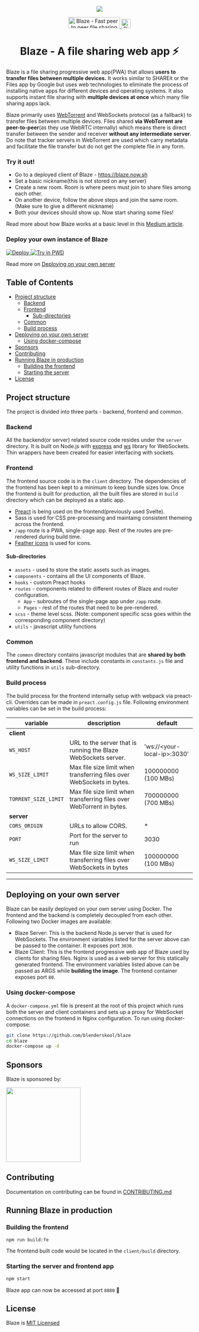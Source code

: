 <div align="center">
  <p align="center">
    <a href="https://blaze.now.sh">
      <img src="https://github.com/blenderskool/blaze/raw/next/client/src/assets/images/apple-touch-icon-152x152.png">
    </a>
  </p>

  <p align="center">
    <a href="https://www.producthunt.com/posts/blaze-2?utm_source=badge-top-post-badge&utm_medium=badge&utm_souce=badge-blaze-2" target="_blank">
      <img src="https://api.producthunt.com/widgets/embed-image/v1/top-post-badge.svg?post_id=174403&theme=dark&period=daily" alt="Blaze - Fast peer to peer file sharing web app ⚡ | Product Hunt Embed" width="139px" height="30px" />
    </a>
    <a href="https://www.digitalocean.com" target="_blank">
      <img src="https://opensource.nyc3.cdn.digitaloceanspaces.com/attribution/assets/PoweredByDO/DO_Powered_by_Badge_blue.svg" alt="Digital Ocean" height="25px" />
    </a>
  </p>

  <h1>Blaze - A file sharing web app ⚡</h1>
</div>

Blaze is a file sharing progressive web app(PWA) that allows **users to transfer files between multiple devices.**
It works similar to SHAREit or the Files app by Google but uses web technologies to eliminate the process of installing
native apps for different devices and operating systems. It also supports instant file sharing with **multiple devices at once** which many file sharing apps lack.

Blaze primarily uses [WebTorrent](https://webtorrent.io) and WebSockets protocol (as a fallback) to transfer files between multiple devices. Files shared **via WebTorrent are peer-to-peer**(as they use WebRTC internally) which means there is direct transfer between the sender and receiver **without any intermediate server**. Do note that tracker servers in WebTorrent are used which carry metadata and facilitate the file transfer but do not get the complete file in any form.

### Try it out!
- Go to a deployed client of Blaze - https://blaze.now.sh
- Set a basic nickname(this is not stored on any server)
- Create a new room. Room is where peers must join to share files among each other.
- On another device, follow the above steps and join the same room. (Make sure to give a different nickname)
- Both your devices should show up. Now start sharing some files!
 
Read more about how Blaze works at a basic level in this [Medium article](https://medium.com/@AkashHamirwasia/new-ways-of-sharing-files-across-devices-over-the-web-using-webrtc-2554abaeb2e6).

### Deploy your own instance of Blaze
<p>
  <a href="https://heroku.com/deploy?template=https://github.com/blenderskool/blaze/tree/master">
    <img src="https://www.herokucdn.com/deploy/button.svg" alt="Deploy">
  </a>
  <a href="http://play-with-docker.com?stack=https://raw.githubusercontent.com/blenderskool/blaze/master/docker-compose.yml">
    <img src="https://cdn.rawgit.com/play-with-docker/stacks/cff22438/assets/images/button.png" alt="Try in PWD">
  </a>
</p>

Read more on [Deploying on your own server](#deploying-on-your-own-server)

## Table of Contents
- [Project structure](#project-structure)
  - [Backend](#backend)
  - [Frontend](#frontend)
    - [Sub-directories](#sub-directories)
  - [Common](#common)
  - [Build process](#build-process)
- [Deploying on your own server](#deploying-on-your-own-server)
  - [Using docker-compose](#using-docker-compose)
- [Sponsors](#sponsors)
- [Contributing](#contributing)
- [Running Blaze in production](#running-blaze-in-production)
  - [Building the frontend](#building-the-frontend)
  - [Starting the server](#starting-the-server)
- [License](#license)


## Project structure
The project is divided into three parts - backend, frontend and common.

### Backend
All the backend(or server) related source code resides under the `server` directory. It is built on Node.js with [express](http://expressjs.com/) and [ws](https://www.npmjs.com/package/ws) library for WebSockets. Thin wrappers have been created for easier interfacing with sockets.

### Frontend
The frontend source code is in the `client` directory. The dependencies of the frontend has been kept to a minimum to keep bundle sizes low. Once the frontend is built for production, all the built files are stored in `build` directory which can be deployed as a static app.

- [Preact](https://preactjs.com/) is being used on the frontend(previously used Svelte).
- Sass is used for CSS pre-processing and maintaing consistent themeing across the frontend.
- `/app` route is a PWA, single-page app. Rest of the routes are pre-rendered during build time.
- [Feather icons](https://feathericons.com/) is used for icons.

#### Sub-directories
- `assets` - used to store the static assets such as images.
- `components` - contains all the UI components of Blaze.
- `hooks` - custom Preact hooks
- `routes` - components related to different routes of Blaze and router configuration.
  - `App` - subroutes of the single-page app under `/app` route.
  - `Pages` - rest of the routes that need to be pre-rendered.
- `scss` - theme level scss. (Note: component specific scss goes within the corresponding component directory)
- `utils` - javascript utility functions

### Common
The `common` directory contains javascript modules that are **shared by both frontend and backend**. These include constants in `constants.js` file and utility functions in `utils` sub-directory.

### Build process
The build process for the frontend internally setup with webpack via preact-cli. Overrides can be made in `preact.config.js` file. Following environment variables can be set in the build process:

| variable             | description                                                           | default                       |
|----------------------|-----------------------------------------------------------------------|-------------------------------|
| **client**           |                                                                       |                               |
| `WS_HOST`            | URL to the server that is running the Blaze WebSockets server.        | 'ws://\<your-local-ip\>:3030' |
| `WS_SIZE_LIMIT`      | Max file size limit when transferring files over WebSockets in bytes. | 100000000 (100 MBs)           |
| `TORRENT_SIZE_LIMIT` | Max file size limit when transferring files over WebTorrent in bytes. | 700000000 (700 MBs)           |
| **server**           |                                                                       |                               |
| `CORS_ORIGIN`        | URLs to allow CORS.                                                   | *                             |
| `PORT`               | Port for the server to run                                            | 3030                          |
| `WS_SIZE_LIMIT`      | Max file size limit when transferring files over WebSockets in bytes  | 100000000 (100 MBs)           |
--------------------------------------------------------------------------------------------------------------------------------

## Deploying on your own server
Blaze can be easily deployed on your own server using Docker. The frontend and the backend is completely decoupled from each other. Following two Docker images are available:
- Blaze Server: This is the backend Node.js server that is used for WebSockets. The environment variables listed for the server above can be passed to the container. It exposes port `3030`.
- Blaze Client: This is the frontend progressive web app of Blaze used by clients for sharing files. Nginx is used as a web server for this statically generated frontend. The environment variables listed above can be passed as ARGS while **building the image**. The frontend container exposes port `80`.

### Using docker-compose
A `docker-compose.yml` file is present at the root of this project which runs both the server and client containers and sets up a proxy for WebSocket connections on the frontend in Nginx configuration. To run using docker-compose:

```bash
git clone https://github.com/blenderskool/blaze
cd blaze
docker-compose up -d
```

## Sponsors
Blaze is sponsored by:
<p>
  <a href="https://www.digitalocean.com/">
    <img src="https://opensource.nyc3.cdn.digitaloceanspaces.com/attribution/assets/SVG/DO_Logo_horizontal_blue.svg" width="201px">
  </a>
</p>

## Contributing
Documentation on contributing can be found in [CONTRIBUTING.md](https://github.com/blenderskool/blaze/blob/master/CONTRIBUTING.md)

## Running Blaze in production

### Building the frontend
```bash
npm run build:fe
```
The frontend built code would be located in the `client/build` directory.


### Starting the server and frontend app
```bash
npm start
```
Blaze app can now be accessed at port `8080` :tada:

## License
Blaze is [MIT Licensed](https://github.com/blenderskool/blaze/blob/master/LICENSE.md)

